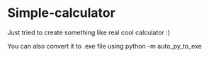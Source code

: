 # Simple-calculator

Just tried to create something like real cool calculator :)

You can also convert it to .exe file using python -m auto_py_to_exe

